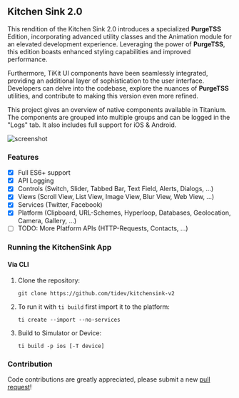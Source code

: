## Kitchen Sink 2.0

This rendition of the Kitchen Sink 2.0 introduces a specialized **PurgeTSS** Edition, incorporating advanced utility classes and the Animation module for an elevated development experience. Leveraging the power of **PurgeTSS**, this edition boasts enhanced styling capabilities and improved performance.

Furthermore, TiKit UI components have been seamlessly integrated, providing an additional layer of sophistication to the user interface. Developers can delve into the codebase, explore the nuances of **PurgeTSS** utilities, and contribute to making this version even more refined.

This project gives an overview of native components available in Titanium.
The components are grouped into multiple groups and can be logged in the "Logs" tab.
It also includes full support for iOS & Android.

![screenshot](screenshot.png)

### Features

- [x] Full ES6+ support
- [x] API Logging
- [x] Controls (Switch, Slider, Tabbed Bar, Text Field, Alerts, Dialogs, ...)
- [x] Views (Scroll View, List View, Image View, Blur View, Web View, ...)
- [x] Services (Twitter, Facebook)
- [x] Platform (Clipboard, URL-Schemes, Hyperloop, Databases, Geolocation, Camera, Gallery, ...)
- [ ] TODO: More Platform APIs (HTTP-Requests, Contacts, ...)

### Running the KitchenSink App

#### Via CLI

1.  Clone the repository:

        git clone https://github.com/tidev/kitchensink-v2

2.  To run it with `ti build` first import it to the platform:

        ti create --import --no-services

3.  Build to Simulator or Device:

        ti build -p ios [-T device]

### Contribution

Code contributions are greatly appreciated, please submit a new [pull request](https://github.com/tidev/kitchensink-v2/pull/new/master)!
